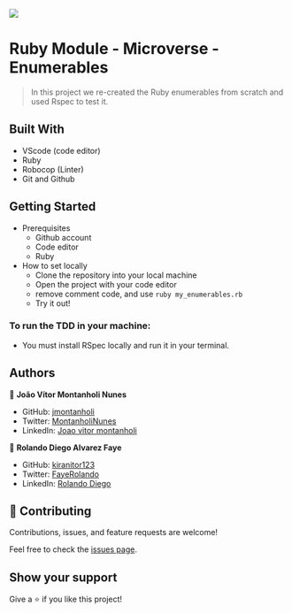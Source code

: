 ![](https://img.shields.io/badge/Microverse-blueviolet)

# Ruby Module - Microverse - Enumerables

> In this project we re-created the Ruby enumerables from scratch and used Rspec to test it.

## Built With

- VScode (code editor)
- Ruby
- Robocop (Linter)
- Git and Github

## Getting Started
  * Prerequisites 
    * Github account
    * Code editor
    * Ruby
  * How to set locally
    * Clone the repository into your local machine
    * Open the project with your code editor
    * remove comment code, and use `ruby my_enumerables.rb`
    * Try it out!

### To run the TDD in your machine:
  * You must install RSpec locally and run it in your terminal.

## Authors

👤 **João Vítor Montanholi Nunes**

- GitHub: [jmontanholi](https://github.com/jmontanholi)
- Twitter: [MontanholiNunes](https://twitter.com/MontanholiNunes)
- LinkedIn: [Joao vitor montanholi](https://www.linkedin.com/in/joaovitormontanholi/)

👤 **Rolando Diego Alvarez Faye**

- GitHub: [kiranitor123](https://github.com/kiranitor123)
- Twitter: [FayeRolando](https://twitter.com/FayeRolando)
- LinkedIn: [Rolando Diego](https://www.linkedin.com/in/rolando-diego-alvarez-faye-b2b34a1a9/)

## 🤝 Contributing

Contributions, issues, and feature requests are welcome!

Feel free to check the [issues page](https://github.com/jmontanholi/bubble_sort_Ruby/issues).

## Show your support

Give a ⭐️ if you like this project!

